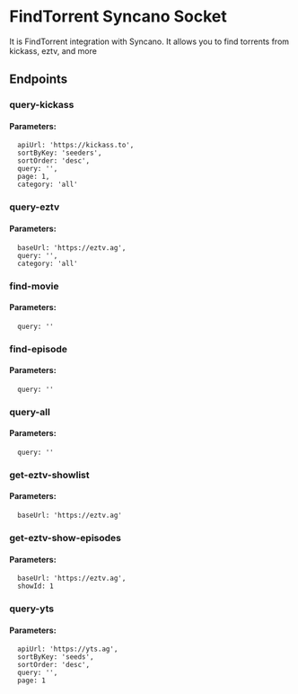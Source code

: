 # FindTorrent Syncano Socket

It is FindTorrent integration with Syncano. It allows you to find torrents from kickass, eztv, and more

## Endpoints

### query-kickass

#### Parameters:

      apiUrl: 'https://kickass.to',
      sortByKey: 'seeders',
      sortOrder: 'desc',
      query: '',
      page: 1,
      category: 'all'


### query-eztv

#### Parameters:

      baseUrl: 'https://eztv.ag',
      query: '',
      category: 'all'


### find-movie

#### Parameters:

      query: ''


### find-episode

#### Parameters:

      query: ''


### query-all

#### Parameters:

      query: ''


### get-eztv-showlist

#### Parameters:

      baseUrl: 'https://eztv.ag'


### get-eztv-show-episodes

#### Parameters:

      baseUrl: 'https://eztv.ag',
      showId: 1


### query-yts

#### Parameters:

      apiUrl: 'https://yts.ag',
      sortByKey: 'seeds',
      sortOrder: 'desc',
      query: '',
      page: 1

